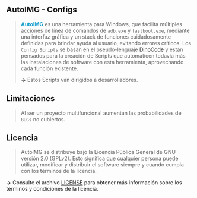 
<h2>AutoIMG - Configs</h2>

   > <span style="color: #149DCC; font-weight: bold;">AutoIMG</span> es una herramienta para Windows, que facilita múltiples acciones de línea de comandos de `adb.exe` y `fastboot.exe`, mediante una interfaz gráfica y un stack de funciones cuidadosamente definidas para brindar ayuda al usuario, evitando errores críticos. Los `Config Scripts` se basan en el pseudo-lenguaje [DinoCode](https://blassgo.github.io/DinoCode_Doc/ ':ignore') y están pensados para la creación de Scripts que automaticen todavía más las instalaciones de software con esta herramienta, aprovechando cada función existente.
   > 
   > **->** Estos Scripts van dirigidos a desarrolladores.

<h2>Limitaciones</h2>

   > Al ser un proyecto multifuncional aumentan las probabilidades de `BUGs` no cubiertos.

<h2>Licencia</h2>

> AutoIMG se distribuye bajo la Licencia Pública General de GNU versión 2.0 (GPLv2). Esto significa que cualquier persona puede utilizar, modificar y distribuir el software siempre y cuando cumpla con los términos de la licencia.

  **->** Consulte el archivo [LICENSE](https://raw.githubusercontent.com/BlassGO/AutoIMG/main/LICENSE ':ignore') para obtener más información sobre los términos y condiciones de la licencia.

